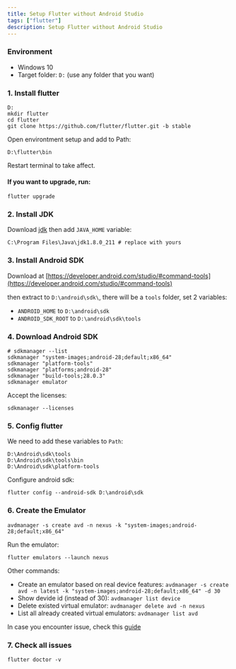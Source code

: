 ```yaml
---
title: Setup Flutter without Android Studio
tags: ["flutter"]
description: Setup Flutter without Android Studio
---
```


### Environment

- Windows 10
- Target folder: `D:` (use any folder that you want)

### 1. Install flutter

```
D:
mkdir flutter
cd flutter
git clone https://github.com/flutter/flutter.git -b stable
```

Open environtment setup and add to Path:

```
D:\flutter\bin
```

Restart terminal to take affect.

#### If you want to upgrade, run:

```
flutter upgrade
```

### 2. Install JDK

Download [jdk](https://www.oracle.com/java/technologies/javase-jdk13-downloads.html) then add `JAVA_HOME` variable:

```
C:\Program Files\Java\jdk1.8.0_211 # replace with yours
```

### 3. Install Android SDK

Download at [https://developer.android.com/studio/#command-tools](https://developer.android.com/studio/#command-tools)

then extract to `D:\android\sdk\`, there will be a `tools` folder, set 2 variables:

- `ANDROID_HOME` to `D:\android\sdk`
- `ANDROID_SDK_ROOT` to `D:\android\sdk\tools`

### 4. Download Android SDK

```
# sdkmanager --list
sdkmanager "system-images;android-28;default;x86_64"
sdkmanager "platform-tools"
sdkmanager "platforms;android-28"
sdkmanager "build-tools;28.0.3"
sdkmanager emulator
```

Accept the licenses:

```
sdkmanager --licenses
```

### 5. Config flutter

We need to add these variables to `Path`:

```
D:\Android\sdk\tools
D:\Android\sdk\tools\bin
D:\Android\sdk\platform-tools
```

Configure android sdk:

```
flutter config --android-sdk D:\android\sdk
```

### 6. Create the Emulator

```
avdmanager -s create avd -n nexus -k "system-images;android-28;default;x86_64"
```

Run the emulator:

```
flutter emulators --launch nexus
```

Other commands:

- Create an emulator based on real device features: `avdmanager -s create avd -n latest -k "system-images;android-28;default;x86_64" -d 30`
- Show devide id (instead of 30): `avdmanager list device`
- Delete existed virtual emulator: `avdmanager delete avd -n nexus`
- List all already created virtual emulators: `avdmanager list avd`

In case you encounter issue, check this [guide](https://github.com/oclockvn/oclockvn.github.io/issues/34)

### 7. Check all issues

```
flutter doctor -v
```
